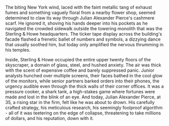 The biting New York wind, laced with the faint metallic tang of exhaust fumes and something vaguely floral from a nearby flower shop, seemed determined to claw its way through Julian Alexander Pierce's cashmere scarf. He ignored it, shoving his hands deeper into his pockets as he navigated the crowded sidewalk outside the towering monolith that was the Sterling & Howe headquarters. The ticker tape display across the building's facade flashed a frenetic ballet of numbers and symbols, a dizzying dance that usually soothed him, but today only amplified the nervous thrumming in his temples.

Inside, Sterling & Howe occupied the entire upper twenty floors of the skyscraper, a domain of glass, steel, and hushed anxiety. The air was thick with the scent of expensive coffee and barely suppressed panic. Junior analysts hunched over multiple screens, their faces bathed in the cool glow of the monitors, while senior partners barked orders into their phones, the urgency audible even through the thick walls of their corner offices. It was a pressure cooker, a shark tank, a high-stakes game where fortunes were made and lost in the blink of an eye. And today, Julian Alexander Pierce, at 35, a rising star in the firm, felt like he was about to drown. His carefully crafted strategy, his meticulous research, his seemingly foolproof algorithm - all of it was teetering on the edge of collapse, threatening to take millions of dollars, and his reputation, down with it.

